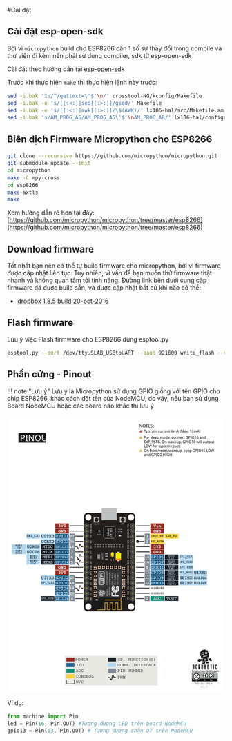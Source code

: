 #Cài đặt

## Cài đặt esp-open-sdk

Bởi vì `micropython` build cho ESP8266 cần 1 số sự thay đổi trong compile và thư viện đi kèm nên phải sử dụng compiler, sdk từ esp-open-sdk

Cài đặt theo hướng dẫn tại [esp-open-sdk](https://github.com/pfalcon/esp-open-sdk)

Trước khi thực hiện `make` thì thực hiện lệnh này trước:
```bash
sed -i.bak '1s/^/gettext=\'$'\n/' crosstool-NG/kconfig/Makefile
sed -i.bak -e 's/[[:<:]]sed[[:>:]]/gsed/' Makefile
sed -i.bak -e 's/[[:<:]]awk[[:>:]]/\$(AWK)/' lx106-hal/src/Makefile.am
sed -i.bak 's/AM_PROG_AS/AM_PROG_AS\'$'\nAM_PROG_AR/' lx106-hal/configure.ac 
```

## Biên dịch Firmware Micropython cho ESP8266

```bash
git clone --recursive https://github.com/micropython/micropython.git 
git submodule update --init
cd micropython
make -C mpy-cross
cd esp8266
make axtls
make
```

Xem hướng dẫn rõ hơn tại đây: [https://github.com/micropython/micropython/tree/master/esp8266](https://github.com/micropython/micropython/tree/master/esp8266)

## Download firmware 

Tốt nhất bạn nên có thể tự build firmware cho micropython, bởi vì firmware được cập nhật liên tục. Tuy nhiên, vì vấn đề bạn muốn thử firmware thật nhanh và không quan tâm tới tính năng. Đường link bên dưới cung cấp firmware đã được build sẵn, và được cập nhật bất cứ khi nào có thể:
- [dropbox 1.8.5 build 20-oct-2016](https://www.dropbox.com/s/zjjmh984cuivy2w/firmware-combined.1.8.5.bin?dl=0)

## Flash firmware 
Lưu ý việc Flash firmware cho ESP8266 dùng esptool.py 

```bash
esptool.py --port /dev/tty.SLAB_USBtoUART --baud 921600 write_flash --verify --flash_size=32m --flash_mode=qio 0 build/firmware-combined.bin
```

## Phần cứng - Pinout 

!!! note "Lưu ý"
    Lưu ý là Micropython sử dụng GPIO giống với tên GPIO cho chip ESP8266, khác cách đặt tên của NodeMCU, do vậy, nếu bạn sử dụng Board NodeMCU hoặc các board nào khác thì lưu ý

![NodeMCU Pinout](../../introduction/images/esp8266_devkit.svg)

Ví dụ: 
```python
from machine import Pin 
led = Pin(16, Pin.OUT) #Tương đương LED trên board NodeMCU
gpio13 = Pin(13, Pin.OUT) # Tương đương chân D7 trên NodeMCU
```
